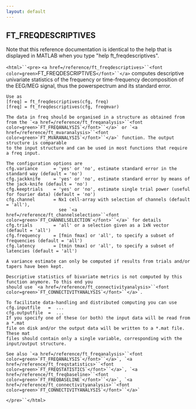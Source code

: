 ```yaml
---
layout: default
---
```


##  FT_FREQDESCRIPTIVES

Note that this reference documentation is identical to the help that is displayed in MATLAB when you type "help ft_freqdescriptives".

`<html>``<pre>`
    `<a href=/reference/ft_freqdescriptives>``<font color=green>`FT_FREQDESCRIPTIVES`</font>``</a>` computes descriptive univariate statistics of
    the frequency or time-frequency decomposition of the EEG/MEG signal,
    thus the powerspectrum and its standard error.
 
    Use as
    [freq] = ft_freqdescriptives(cfg, freq)
    [freq] = ft_freqdescriptives(cfg, freqmvar)
 
    The data in freq should be organised in a structure as obtained from
    from the `<a href=/reference/ft_freqanalysis>``<font color=green>`FT_FREQANALYSIS`</font>``</a>` or `<a href=/reference/ft_mvaranalysis>``<font color=green>`FT_MVARANALYSIS`</font>``</a>` function. The output structure is comparable
    to the input structure and can be used in most functions that require
    a freq input.
 
    The configuration options are
    cfg.variance      = 'yes' or 'no', estimate standard error in the standard way (default = 'no')
    cfg.jackknife     = 'yes' or 'no', estimate standard error by means of the jack-knife (default = 'no')
    cfg.keeptrials    = 'yes' or 'no', estimate single trial power (useful for fourier data) (default = 'no')
    cfg.channel       = Nx1 cell-array with selection of channels (default = 'all'),
                        see `<a href=/reference/ft_channelselection>``<font color=green>`FT_CHANNELSELECTION`</font>``</a>` for details
    cfg.trials        = 'all' or a selection given as a 1xN vector (default = 'all')
    cfg.frequency     = [fmin fmax] or 'all', to specify a subset of frequencies (default = 'all')
    cfg.latency       = [tmin tmax] or 'all', to specify a subset of latencies (default = 'all')
 
    A variance estimate can only be computed if results from trials and/or
    tapers have been kept.
 
    Descriptive statistics of bivariate metrics is not computed by this function anymore. To this end you
    should use `<a href=/reference/ft_connectivityanalysis>``<font color=green>`FT_CONNECTIVITYANALYSIS`</font>``</a>`.
 
    To facilitate data-handling and distributed computing you can use
    cfg.inputfile   =  ...
    cfg.outputfile  =  ...
    If you specify one of these (or both) the input data will be read from a *.mat
    file on disk and/or the output data will be written to a *.mat file. These mat
    files should contain only a single variable, corresponding with the
    input/output structure.
 
    See also `<a href=/reference/ft_freqanalysis>``<font color=green>`FT_FREQANALYSIS`</font>``</a>`, `<a href=/reference/ft_freqstatistics>``<font color=green>`FT_FREQSTATISTICS`</font>``</a>`, `<a href=/reference/ft_freqbaseline>``<font color=green>`FT_FREQBASELINE`</font>``</a>`, `<a href=/reference/ft_connectivityanalysis>``<font color=green>`FT_CONNECTIVITYANALYSIS`</font>``</a>`
`</pre>``</html>`

